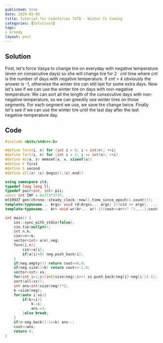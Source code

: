 ```yaml
---
published: true
date: 2020-05-05
title: Tutorial for Codeforces 747D - Winter Is Coming
categories: [Solutions]
tags:
- Greedy
layout: post
---
```



## Solution

First, let's force Vasya to change tire on everyday with negative temperature (even on consecutive days) so she will change tire for $2\cdot cnt$ time where $cnt$ is the number of days with negative temperature. If $cnt>k$ obviously the answer is -1, otherwise the winter tire can still last for some extra days. Now let's see if we can use the winter tire on days with non-negative temperature. We can sort all the length of the consecutive days with non-negative temperature, so we can greedily use winter tires on those segments. For each segment we use, we save tire change twice. Finally let's see if we can use the winter tire until the last day after the last negative-temperature day.

## Code
```cpp
#include <bits/stdc++.h>

#define forn(i, n) for (int i = 0; i < int(n); ++i)
#define for1(i, n) for (int i = 1; i <= int(n); ++i)
#define ms(a, x) memset(a, x, sizeof(a))
#define F first
#define S second
#define all(x) (x).begin(),(x).end()

using namespace std;
typedef long long ll;
typedef pair<int, int> pii;
const int INF = 0x3f3f3f3f;
mt19937 gen(chrono::steady_clock::now().time_since_epoch().count());
template<typename... Args> void rd(Args&... args) {((cin >> args), ...);}
template<typename... Ar> void wr(Ar... ar) {((cout<<ar<<" "),...);cout<<endl;}

int main() {
    ios::sync_with_stdio(false);
    cin.tie(nullptr);
    int n,k;
    cin>>n>>k;
    vector<int> a(n),neg;
    forn(i,n){
        cin>>a[i];
        if(a[i]<0) neg.push_back(i);
    }
    if(neg.empty()) return cout<<0,0;
    if(neg.size()>k) return cout<<-1,0;
    vector<int> xs;
    for(int i=1;i<(int)size(neg);i++) xs.push_back(neg[i]-neg[i-1]-1);
    sort(all(xs));
    int ans=int(size(neg))*2;
    k-=size(neg);
    for(auto i:xs){
        if(k>=i){
            k-=i;
            ans-=2;
        }else break;
    }
    if(n-neg.back()-1<=k) ans--;
    cout<<ans;
    return 0;
}
```
